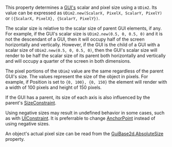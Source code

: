 This property determines a [GUI's](https://developer.roblox.com/en-us/api-reference/class/GuiObject) scalar and pixel size using a `UDim2`. Its value can be expressed as `UDim2.new(ScalarX, PixelX, ScalarY, PixelY)` or `({ScalarX, PixelX}, {ScalarY, PixelY})`.

The scalar size is relative to the scalar size of parent GUI elements, if any. For example, if the GUI's scalar size is `UDim2.new(0.5, 0, 0.5, 0)` and it is not the descendant of a GUI, then it will occupy half of the screen horizontally and vertically. However, if the GUI is the child of a GUI with a scalar size of `UDim2.new(0.5, 0, 0.5, 0)`, then the GUI's scalar size will render to be half the scalar size of its parent both horizontally and vertically and will occupy a quarter of the screen in both dimensions.

The pixel portions of the `UDim2` value are the same regardless of the parent GUI's size. The values represent the size of the object in pixels. For example, if Position is set to `{0, 100}, {0, 150}` the element will render with a width of 100 pixels and height of 150 pixels.

If the GUI has a parent, its size of each axis is also influenced by the parent's [SizeConstraint](https://developer.roblox.com/en-us/api-reference/property/GuiObject/SizeConstraint).

Using negative sizes may result in undefined behavior in some cases, such as with [UIConstraint](https://developer.roblox.com/en-us/api-reference/class/UIConstraint). It is preferrable to change [AnchorPoint](https://developer.roblox.com/en-us/api-reference/property/GuiObject/AnchorPoint) instead of using negative sizes.

An object's actual pixel size can be read from the [GuiBase2d.AbsoluteSize](https://developer.roblox.com/en-us/api-reference/property/GuiBase2d/AbsoluteSize) property.